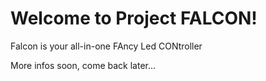 # Welcome to Project FALCON!

Falcon is your all-in-one FAncy Led CONtroller

More infos soon, come back later...
